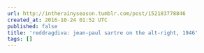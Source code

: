```yaml
---
url: http://intherainyseason.tumblr.com/post/152183778846
created_at: 2016-10-24 01:52 UTC
published: false
title: 'reddragdiva: jean-paul sartre on the alt-right, 1946'
tags: []
---
```



